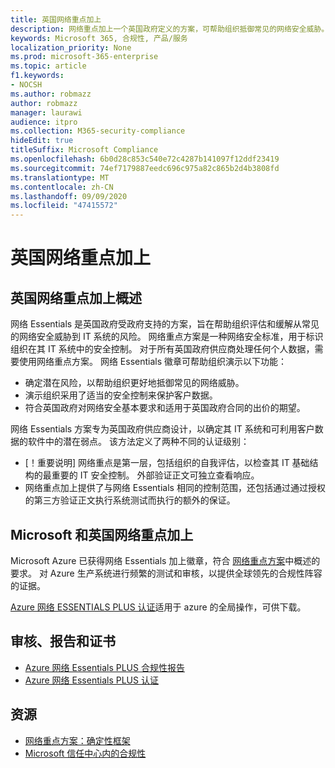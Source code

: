 ```yaml
---
title: 英国网络重点加上
description: 网络重点加上一个英国政府定义的方案，可帮助组织抵御常见的网络安全威胁。
keywords: Microsoft 365, 合规性, 产品/服务
localization_priority: None
ms.prod: microsoft-365-enterprise
ms.topic: article
f1.keywords:
- NOCSH
ms.author: robmazz
author: robmazz
manager: laurawi
audience: itpro
ms.collection: M365-security-compliance
hideEdit: true
titleSuffix: Microsoft Compliance
ms.openlocfilehash: 6b0d28c853c540e72c4287b141097f12ddf23419
ms.sourcegitcommit: 74ef7179887eedc696c975a82c865b2d4b3808fd
ms.translationtype: MT
ms.contentlocale: zh-CN
ms.lasthandoff: 09/09/2020
ms.locfileid: "47415572"
---
```

# <a name="united-kingdom-cyber-essentials-plus"></a>英国网络重点加上

## <a name="uk-cyber-essentials-plus-overview"></a>英国网络重点加上概述

网络 Essentials 是英国政府受政府支持的方案，旨在帮助组织评估和缓解从常见的网络安全威胁到 IT 系统的风险。 网络重点方案是一种网络安全标准，用于标识组织在其 IT 系统中的安全控制。 对于所有英国政府供应商处理任何个人数据，需要使用网络重点方案。 网络 Essentials 徽章可帮助组织演示以下功能：

- 确定潜在风险，以帮助组织更好地抵御常见的网络威胁。
- 演示组织采用了适当的安全控制来保护客户数据。
- 符合英国政府对网络安全基本要求和适用于英国政府合同的出价的期望。

网络 Essentials 方案专为英国政府供应商设计，以确定其 IT 系统和可利用客户数据的软件中的潜在弱点。 该方法定义了两种不同的认证级别：

- [！重要说明] 网络重点是第一层，包括组织的自我评估，以检查其 IT 基础结构的最重要的 IT 安全控制。 外部验证正文可独立查看响应。
- 网络重点加上提供了与网络 Essentials 相同的控制范围，还包括通过通过授权的第三方验证正文执行系统测试而执行的额外的保证。

## <a name="microsoft-and-uk-cyber-essentials-plus"></a>Microsoft 和英国网络重点加上

Microsoft Azure 已获得网络 Essentials 加上徽章，符合 [网络重点方案](https://go.microsoft.com/fwlink/p/?linkid=2099398)中概述的要求。 对 Azure 生产系统进行频繁的测试和审核，以提供全球领先的合规性阵容的证据。

[Azure 网络 ESSENTIALS PLUS 认证](https://aka.ms/AzureCyberEPlusCert)适用于 azure 的全局操作，可供下载。

## <a name="audits-reports-and-certificates"></a>审核、报告和证书

- [Azure 网络 Essentials PLUS 合规性报告](https://aka.ms/AzureCyberEPlusReport)
- [Azure 网络 Essentials PLUS 认证](https://aka.ms/AzureCyberEPlusCert)

## <a name="resources"></a>资源

- [网络重点方案：确定性框架](https://www.cyberaware.gov.uk/cyberessentials/files/assurance-framework.pdf)
- [Microsoft 信任中心内的合规性](https://www.microsoft.com/trust-center/compliance/compliance-overview)
